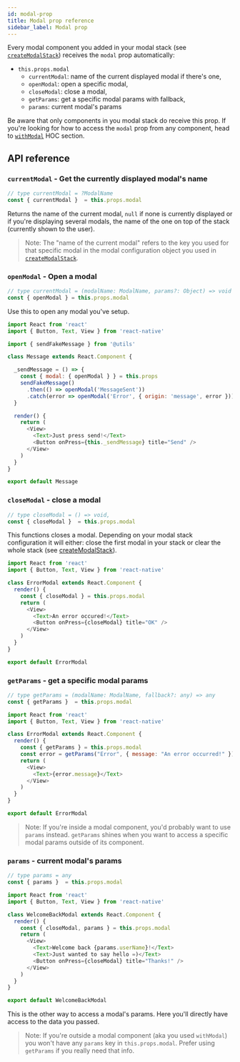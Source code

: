 ```yaml
---
id: modal-prop
title: Modal prop reference
sidebar_label: Modal prop
---
```


Every modal component you added in your modal stack (see [`createModalStack`](create-modal-stack.md)) receives the `modal` prop automatically:

* `this.props.modal`
  * `currentModal`: name of the current displayed modal if there's one,
  * `openModal`: open a specific modal,
  * `closeModal`: close a modal,
  * `getParams`: get a specific modal params with fallback,
  * `params`: current modal's params

Be aware that only components in you modal stack do receive this prop. If you're looking for how to access the `modal` prop from any component, head to [`withModal`](with-modal.md) HOC section.

## API reference

### `currentModal` - Get the currently displayed modal's name

```js
// type currentModal = ?ModalName
const { currentModal }  = this.props.modal
```

Returns the name of the current modal, `null` if none is currently displayed or if you're displaying several modals, the name of the one on top of the stack (currently shown to the user).

> Note: The "name of the current modal" refers to the key you used for that specific modal in the modal configuration object you used in [`createModalStack`](create-nodal-statck).

### `openModal` - Open a modal

```js
// type currentModal = (modalName: ModalName, params?: Object) => void
const { openModal } = this.props.modal
```

Use this to open any modal you've setup.

```js
import React from 'react'
import { Button, Text, View } from 'react-native'

import { sendFakeMessage } from '@utils'

class Message extends React.Component {

  _sendMessage = () => {
    const { modal: { openModal } } = this.props
    sendFakeMessage()
      .then(() => openModal('MessageSent'))
      .catch(error => openModal('Error', { origin: 'message', error }))
  }

  render() {
    return (
      <View>
        <Text>Just press send!</Text>
        <Button onPress={this._sendMessage} title="Send" />
      </View>
    )
  }
}

export default Message
```

### `closeModal` - close a modal

```js
// type closeModal = () => void,
const { closeModal }  = this.props.modal
```

This functions closes a modal. Depending on your modal stack configuration it will either: close the first modal in your stack or clear the whole stack (see [createModalStack](create-modal-stack.md)).

```js
import React from 'react'
import { Button, Text, View } from 'react-native'

class ErrorModal extends React.Component {
  render() {
    const { closeModal } = this.props.modal
    return (
      <View>
        <Text>An error occured!</Text>
        <Button onPress={closeModal} title="OK" />
      </View>
    )
  }
}

export default ErrorModal
```

### `getParams` - get a specific modal params

```js
// type getParams = (modalName: ModalName, fallback?: any) => any
const { getParams }  = this.props.modal
```

<!-- One of the two ways to access a modal params. This function lets you query the params you setup for a specific modal, with an optional fallback option if needed. The fallback - as well as `params` - can be any type of data (even though using objects might be the most common thing to do). -->

```js
import React from 'react'
import { Button, Text, View } from 'react-native'

class ErrorModal extends React.Component {
  render() {
    const { getParams } = this.props.modal
    const error = getParams("Error", { message: "An error occurred!" })
    return (
      <View>
        <Text>{error.message}</Text>
      </View>
    )
  }
}

export default ErrorModal
```

> Note: If you're inside a modal component, you'd probably want to use `params` instead. `getParams` shines when you want to access a specific modal params outside of its component.

### `params` - current modal's params

```js
// type params = any
const { params }  = this.props.modal
```

```js
import React from 'react'
import { Button, Text, View } from 'react-native'

class WelcomeBackModal extends React.Component {
  render() {
    const { closeModal, params } = this.props.modal
    return (
      <View>
        <Text>Welcome back {params.userName}!</Text>
        <Text>Just wanted to say hello =)</Text>
        <Button onPress={closeModal} title="Thanks!" />
      </View>
    )
  }
}

export default WelcomeBackModal
```

This is the other way to access a modal's params. Here you'll directly have access to the data you passed.

> Note: If you're outside a modal component (aka you used `withModal`) you won't have any `params` key in `this.props.modal`. Prefer using `getParams` if you really need that info.
